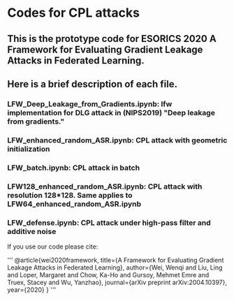 # Codes for CPL attacks

## This is the prototype code for ESORICS 2020 A Framework for Evaluating Gradient Leakage Attacks in Federated Learning.


## Here is a brief description of each file.
### LFW_Deep_Leakage_from_Gradients.ipynb: lfw implementation for DLG attack in (NIPS2019) "Deep leakage from gradients."
### LFW_enhanced_random_ASR.ipynb: CPL attack with geometric initialization
### LFW_batch.ipynb: CPL attack in batch
### LFW128_enhanced_random_ASR.ipynb: CPL attack with resolution 128*128. Same applies to LFW64_enhanced_random_ASR.ipynb
### LFW_defense.ipynb: CPL attack under high-pass filter and additive noise





If you use our code please cite:

'''
@article{wei2020framework,
  title={A Framework for Evaluating Gradient Leakage Attacks in Federated Learning},
  author={Wei, Wenqi and Liu, Ling and Loper, Margaret and Chow, Ka-Ho and Gursoy, Mehmet Emre and Truex, Stacey and Wu, Yanzhao},
  journal={arXiv preprint arXiv:2004.10397},
  year={2020}
}
'''

